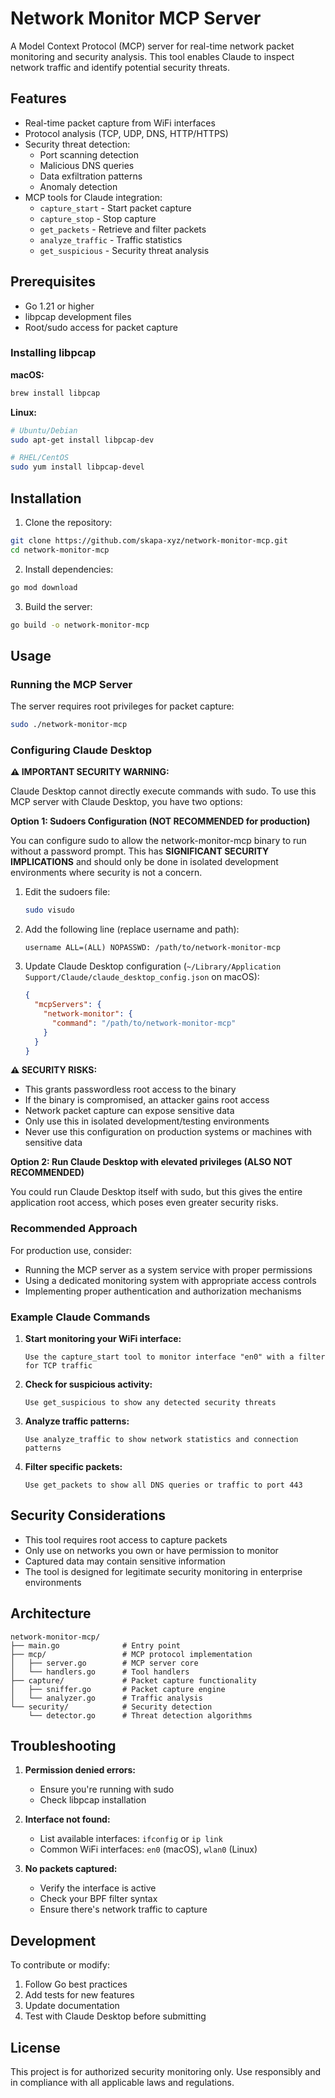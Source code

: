 # Network Monitor MCP Server

A Model Context Protocol (MCP) server for real-time network packet monitoring and security analysis. This tool enables Claude to inspect network traffic and identify potential security threats.

## Features

- Real-time packet capture from WiFi interfaces
- Protocol analysis (TCP, UDP, DNS, HTTP/HTTPS)
- Security threat detection:
  - Port scanning detection
  - Malicious DNS queries
  - Data exfiltration patterns
  - Anomaly detection
- MCP tools for Claude integration:
  - `capture_start` - Start packet capture
  - `capture_stop` - Stop capture
  - `get_packets` - Retrieve and filter packets
  - `analyze_traffic` - Traffic statistics
  - `get_suspicious` - Security threat analysis

## Prerequisites

- Go 1.21 or higher
- libpcap development files
- Root/sudo access for packet capture

### Installing libpcap

**macOS:**
```bash
brew install libpcap
```

**Linux:**
```bash
# Ubuntu/Debian
sudo apt-get install libpcap-dev

# RHEL/CentOS
sudo yum install libpcap-devel
```

## Installation

1. Clone the repository:
```bash
git clone https://github.com/skapa-xyz/network-monitor-mcp.git
cd network-monitor-mcp
```

2. Install dependencies:
```bash
go mod download
```

3. Build the server:
```bash
go build -o network-monitor-mcp
```

## Usage

### Running the MCP Server

The server requires root privileges for packet capture:

```bash
sudo ./network-monitor-mcp
```

### Configuring Claude Desktop

**⚠️ IMPORTANT SECURITY WARNING:**

Claude Desktop cannot directly execute commands with sudo. To use this MCP server with Claude Desktop, you have two options:

**Option 1: Sudoers Configuration (NOT RECOMMENDED for production)**

You can configure sudo to allow the network-monitor-mcp binary to run without a password prompt. This has **SIGNIFICANT SECURITY IMPLICATIONS** and should only be done in isolated development environments where security is not a concern.

1. Edit the sudoers file:
   ```bash
   sudo visudo
   ```

2. Add the following line (replace username and path):
   ```
   username ALL=(ALL) NOPASSWD: /path/to/network-monitor-mcp
   ```

3. Update Claude Desktop configuration (`~/Library/Application Support/Claude/claude_desktop_config.json` on macOS):
   ```json
   {
     "mcpServers": {
       "network-monitor": {
         "command": "/path/to/network-monitor-mcp"
       }
     }
   }
   ```

**⚠️ SECURITY RISKS:**
- This grants passwordless root access to the binary
- If the binary is compromised, an attacker gains root access
- Network packet capture can expose sensitive data
- Only use this in isolated development/testing environments
- Never use this configuration on production systems or machines with sensitive data

**Option 2: Run Claude Desktop with elevated privileges (ALSO NOT RECOMMENDED)**

You could run Claude Desktop itself with sudo, but this gives the entire application root access, which poses even greater security risks.

### Recommended Approach

For production use, consider:
- Running the MCP server as a system service with proper permissions
- Using a dedicated monitoring system with appropriate access controls
- Implementing proper authentication and authorization mechanisms

### Example Claude Commands

1. **Start monitoring your WiFi interface:**
   ```
   Use the capture_start tool to monitor interface "en0" with a filter for TCP traffic
   ```

2. **Check for suspicious activity:**
   ```
   Use get_suspicious to show any detected security threats
   ```

3. **Analyze traffic patterns:**
   ```
   Use analyze_traffic to show network statistics and connection patterns
   ```

4. **Filter specific packets:**
   ```
   Use get_packets to show all DNS queries or traffic to port 443
   ```

## Security Considerations

- This tool requires root access to capture packets
- Only use on networks you own or have permission to monitor
- Captured data may contain sensitive information
- The tool is designed for legitimate security monitoring in enterprise environments

## Architecture

```
network-monitor-mcp/
├── main.go              # Entry point
├── mcp/                 # MCP protocol implementation
│   ├── server.go        # MCP server core
│   └── handlers.go      # Tool handlers
├── capture/             # Packet capture functionality
│   ├── sniffer.go       # Packet capture engine
│   └── analyzer.go      # Traffic analysis
└── security/            # Security detection
    └── detector.go      # Threat detection algorithms
```

## Troubleshooting

1. **Permission denied errors:**
   - Ensure you're running with sudo
   - Check libpcap installation

2. **Interface not found:**
   - List available interfaces: `ifconfig` or `ip link`
   - Common WiFi interfaces: `en0` (macOS), `wlan0` (Linux)

3. **No packets captured:**
   - Verify the interface is active
   - Check your BPF filter syntax
   - Ensure there's network traffic to capture

## Development

To contribute or modify:

1. Follow Go best practices
2. Add tests for new features
3. Update documentation
4. Test with Claude Desktop before submitting

## License

This project is for authorized security monitoring only. Use responsibly and in compliance with all applicable laws and regulations.